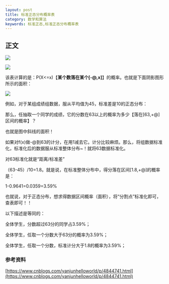 ```yaml
---
layout: post
title: 标准正态分布概率表
category: 数学和算法
keywords: 标准正态,标准正态分布概率表
---
```


## 正文

![](http://img.blog.csdn.net/20140902170029542?watermark/2/text/aHR0cDovL2Jsb2cuY3Nkbi5uZXQvemhhbmdob25neGlhbjEyMw==/font/5a6L5L2T/fontsize/400/fill/I0JBQkFCMA==/dissolve/70/gravity/Center)



![](http://img.blog.csdn.net/20140902170132093?watermark/2/text/aHR0cDovL2Jsb2cuY3Nkbi5uZXQvemhhbmdob25neGlhbjEyMw==/font/5a6L5L2T/fontsize/400/fill/I0JBQkFCMA==/dissolve/70/gravity/Center)

该表计算的是：P(X<=x)【**某个数落在某个[-@,x]**】的概率。也就是下面阴影图形所示的面积：

![](http://img.blog.csdn.net/20140902170929615?watermark/2/text/aHR0cDovL2Jsb2cuY3Nkbi5uZXQvemhhbmdob25neGlhbjEyMw==/font/5a6L5L2T/fontsize/400/fill/I0JBQkFCMA==/dissolve/70/gravity/Center)



例如，对于某组成绩组数据，服从平均值为45，标准差是10的正态分布：


那么，任抽取一个同学的成绩，它的分数在63以上的概率为多少【落在[63,+@]区间的概率】？

也就是图中斜线的面积！

如果对f(x)做-@到63的计分，在用1减去它。计分比较麻烦。那么，将组数据标准化，标准化后的数据服从标准整体分布~！就将63数据标准化。

对63标准化就是“距离/标准差”

（63-45）/10=1.8。就是说，在标准整体分布中，得分落在区间[1.8,+@]的概率是：

1-0.9641=0.0359=3.59%

也就说，对于正态分布，想求得数据区间概率（面积），将“分割点”标准化即可，查表即可！！

以下描述是等同的：

全体学生，分数超过63分的同学占3.59%；

全体学生，任取一个分数大于63分的概率为3.59%；

全体学生，任取一个分数，标准计分大于1.8的概率为3.59%；


### 参考资料
[https://www.cnblogs.com/yanjunhelloworld/p/4844741.html](https://www.cnblogs.com/yanjunhelloworld/p/4844741.html)